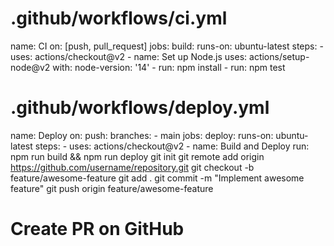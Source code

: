 # .github/workflows/ci.yml
name: CI
on: [push, pull_request]
jobs:
  build:
    runs-on: ubuntu-latest
    steps:
    - uses: actions/checkout@v2
    - name: Set up Node.js
      uses: actions/setup-node@v2
      with:
        node-version: '14'
    - run: npm install
    - run: npm test
# .github/workflows/deploy.yml
name: Deploy
on:
  push:
    branches:
      - main
jobs:
  deploy:
    runs-on: ubuntu-latest
    steps:
    - uses: actions/checkout@v2
    - name: Build and Deploy
      run: npm run build && npm run deploy
git init
git remote add origin https://github.com/username/repository.git
git checkout -b feature/awesome-feature
git add .
git commit -m "Implement awesome feature"
git push origin feature/awesome-feature
# Create PR on GitHub
